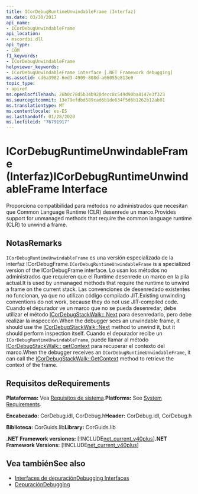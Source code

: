 ```yaml
---
title: ICorDebugRuntimeUnwindableFrame (Interfaz)
ms.date: 03/30/2017
api_name:
- ICorDebugUnwindableFrame
api_location:
- mscordbi.dll
api_type:
- COM
f1_keywords:
- ICorDebugUnwindableFrame
helpviewer_keywords:
- ICorDebugUnwindableFrame interface [.NET Framework debugging]
ms.assetid: cd6a3982-6ed3-4909-808d-a66055e813e0
topic_type:
- apiref
ms.openlocfilehash: 26b0c78d5b34b920decc8c549d90ba8147e3f323
ms.sourcegitcommit: 13e79efdbd589cad6b1de634f5d6b1262b12ab01
ms.translationtype: MT
ms.contentlocale: es-ES
ms.lasthandoff: 01/28/2020
ms.locfileid: "76791917"
---
```

# <a name="icordebugruntimeunwindableframe-interface"></a><span data-ttu-id="da4a8-102">ICorDebugRuntimeUnwindableFrame (Interfaz)</span><span class="sxs-lookup"><span data-stu-id="da4a8-102">ICorDebugRuntimeUnwindableFrame Interface</span></span>
<span data-ttu-id="da4a8-103">Proporciona compatibilidad para métodos no administrados que necesitan que Common Language Runtime (CLR) desenrede un marco.</span><span class="sxs-lookup"><span data-stu-id="da4a8-103">Provides support for unmanaged methods that require the common language runtime (CLR) to unwind a frame.</span></span>  
  
## <a name="remarks"></a><span data-ttu-id="da4a8-104">Notas</span><span class="sxs-lookup"><span data-stu-id="da4a8-104">Remarks</span></span>  
 <span data-ttu-id="da4a8-105">`ICorDebugRuntimeUnwindableFrame` es una versión especializada de la interfaz ICorDebugFrame.</span><span class="sxs-lookup"><span data-stu-id="da4a8-105">`ICorDebugRuntimeUnwindableFrame` is a specialized version of the ICorDebugFrame interface.</span></span> <span data-ttu-id="da4a8-106">Lo usan los métodos no administrados que requieren que el Runtime desenrede un marco en la pila actual.</span><span class="sxs-lookup"><span data-stu-id="da4a8-106">It is used by unmanaged methods that require the runtime to unwind a frame on the current stack.</span></span> <span data-ttu-id="da4a8-107">Las convenciones de desenredado existentes no funcionan, ya que no utilizan código compilado JIT.</span><span class="sxs-lookup"><span data-stu-id="da4a8-107">Existing unwinding conventions do not work, because they do not use JIT-compiled code.</span></span> <span data-ttu-id="da4a8-108">Cuando el depurador ve un marco que no se pueda desenredar, debe utilizar el método [ICorDebugStackWalk:: Next](icordebugstackwalk-next-method.md) para desenredarlo, pero debe realizar la inspección.</span><span class="sxs-lookup"><span data-stu-id="da4a8-108">When the debugger sees an unwindable frame, it should use the [ICorDebugStackWalk::Next](icordebugstackwalk-next-method.md) method to unwind it, but it should perform inspection itself.</span></span> <span data-ttu-id="da4a8-109">Cuando el depurador recibe un `ICorDebugRuntimeUnwindableFrame`, puede llamar al método [ICorDebugStackWalk:: getContext](icordebugstackwalk-getcontext-method.md) para recuperar el contexto del marco.</span><span class="sxs-lookup"><span data-stu-id="da4a8-109">When the debugger receives an `ICorDebugRuntimeUnwindableFrame`, it can call the [ICorDebugStackWalk::GetContext](icordebugstackwalk-getcontext-method.md) method to retrieve the context of the frame.</span></span>  
  
## <a name="requirements"></a><span data-ttu-id="da4a8-110">Requisitos de</span><span class="sxs-lookup"><span data-stu-id="da4a8-110">Requirements</span></span>  
 <span data-ttu-id="da4a8-111">**Plataformas:** Vea [Requisitos de sistema](../../../../docs/framework/get-started/system-requirements.md).</span><span class="sxs-lookup"><span data-stu-id="da4a8-111">**Platforms:** See [System Requirements](../../../../docs/framework/get-started/system-requirements.md).</span></span>  
  
 <span data-ttu-id="da4a8-112">**Encabezado:** CorDebug.idl, CorDebug.h</span><span class="sxs-lookup"><span data-stu-id="da4a8-112">**Header:** CorDebug.idl, CorDebug.h</span></span>  
  
 <span data-ttu-id="da4a8-113">**Biblioteca:** CorGuids.lib</span><span class="sxs-lookup"><span data-stu-id="da4a8-113">**Library:** CorGuids.lib</span></span>  
  
 <span data-ttu-id="da4a8-114">**.NET Framework versiones:** [!INCLUDE[net_current_v40plus](../../../../includes/net-current-v40plus-md.md)]</span><span class="sxs-lookup"><span data-stu-id="da4a8-114">**.NET Framework Versions:** [!INCLUDE[net_current_v40plus](../../../../includes/net-current-v40plus-md.md)]</span></span>  
  
## <a name="see-also"></a><span data-ttu-id="da4a8-115">Vea también</span><span class="sxs-lookup"><span data-stu-id="da4a8-115">See also</span></span>

- [<span data-ttu-id="da4a8-116">Interfaces de depuración</span><span class="sxs-lookup"><span data-stu-id="da4a8-116">Debugging Interfaces</span></span>](debugging-interfaces.md)
- [<span data-ttu-id="da4a8-117">Depuración</span><span class="sxs-lookup"><span data-stu-id="da4a8-117">Debugging</span></span>](index.md)

